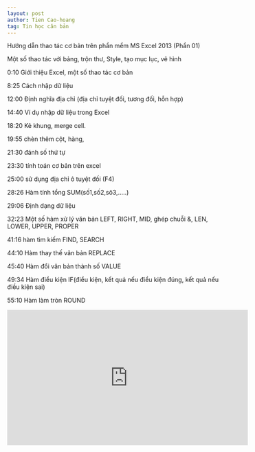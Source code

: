 ```yaml
---
layout: post
author: Tien Cao-hoang
tag: Tin học căn bản
---
```

Hướng dẫn thao tác cơ bản trên phần mềm MS Excel 2013 (Phần 01)

Một số thao tác với bảng, trộn thư, Style, tạo mục lục, vẽ hình

0:10 Giới thiệu Excel, một số thao tác cơ bản

8:25 Cách nhập dữ liệu

12:00 Định nghĩa địa chỉ (địa chỉ tuyệt đối, tương đối, hỗn hợp)

14:40 Ví dụ nhập dữ liệu trong Excel

18:20 Kẻ khung, merge cell.

19:55 chèn thêm cột, hàng, 

21:30 đánh số thứ tự

23:30 tính toán cơ bản trên excel

25:00 sử dụng địa chỉ ô tuyệt đối (F4)

28:26 Hàm tính tổng SUM(số1,số2,sô3,.....)

29:06 Định dạng dữ liệu

32:23 Một số hàm xử lý văn bản LEFT, RIGHT, MID, ghép chuỗi &, LEN, LOWER, UPPER, PROPER

41:16 hàm tìm kiếm FIND, SEARCH

44:10 Hàm thay thế văn bản REPLACE

45:40 Hàm đổi văn bản thành số VALUE

49:34 Hàm điều kiện IF(điều kiện, kết quả nếu điều kiện đúng, kết quả nếu điều kiện sai)

55:10 Hàm làm tròn ROUND

<iframe width="560" height="315" src="https://www.youtube.com/embed/R34lVmJtFUc" frameborder="0" allow="accelerometer; autoplay; encrypted-media; gyroscope; picture-in-picture" allowfullscreen></iframe>